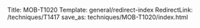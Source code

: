 Title: MOB-T1020
Template: general/redirect-index
RedirectLink: /techniques/T1417
save_as: techniques/MOB-T1020/index.html